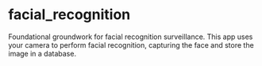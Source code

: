 # facial_recognition
Foundational groundwork for facial recognition surveillance. This app uses your camera to perform facial recognition, capturing the face and store the image in a database.
